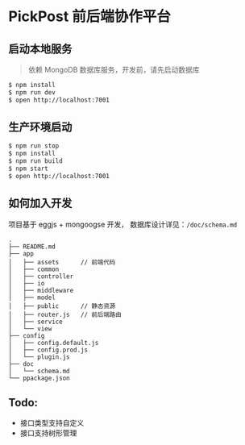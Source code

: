 # PickPost 前后端协作平台

## 启动本地服务

> 依赖 MongoDB 数据库服务，开发前，请先启动数据库

```bash
$ npm install
$ npm run dev
$ open http://localhost:7001

```
## 生产环境启动
```bash
$ npm run stop
$ npm install
$ npm run build
$ npm start
$ open http://localhost:7001
```

## 如何加入开发
项目基于 eggjs + mongoogse 开发，
数据库设计详见：`/doc/schema.md`

```
.
├── README.md
├── app
│   ├── assets      // 前端代码
│   ├── common
│   ├── controller
│   ├── io
│   ├── middleware
│   ├── model
│   ├── public      // 静态资源
│   ├── router.js   // 前后端路由
│   ├── service
│   └── view
├── config
│   ├── config.default.js
│   ├── config.prod.js
│   └── plugin.js
├── doc
│   └── schema.md
└── ppackage.json
```

## Todo:

- 接口类型支持自定义
- 接口支持树形管理